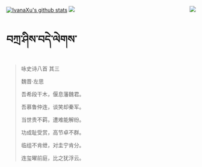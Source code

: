 [![IvanaXu's github stats](https://github-readme-stats.vercel.app/api?username=IvanaXu&show_icons=true&theme=vue-dark)](https://github.com/anuraghazra/github-readme-stats)
<img align="right" src="https://github-readme-stats.vercel.app/api/top-langs/?username=IvanaXu&langs_count=7&theme=graywhite" />
<img src="https://github-readme-stats.vercel.app/api/wakatime?username=IvanaXu&layout=compact&langs_count=6&theme=vue-dark&&custom_title=Programming Times(Jul 29 2021-)" />
# བཀྲ་ཤིས་བདེ་ལེགས་
> 咏史诗八首 其三
>
> 魏晋·左思
>
> 吾希段干木，偃息藩魏君。
> 
> 吾慕鲁仲连，谈笑却秦军。
> 
> 当世贵不羁，遭难能解纷。
> 
> 功成耻受赏，高节卓不群。
> 
> 临组不肯绁，对圭宁肯分。
> 
> 连玺曜前庭，比之犹浮云。